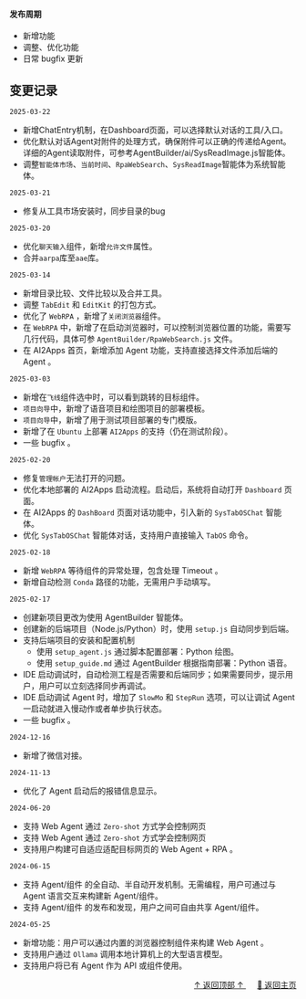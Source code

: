 <a name="readme-top"></a>

#### 发布周期

- 新增功能
- 调整、优化功能
- 日常 bugfix 更新

## 变更记录
`2025-03-22`
- 新增ChatEntry机制，在Dashboard页面，可以选择默认对话的工具/入口。
- 优化默认对话Agent对附件的处理方式，确保附件可以正确的传递给Agent。详细的Agent读取附件，可参考AgentBuilder/ai/SysReadImage.js智能体。
- 调整`智能体市场`、`当前时间`、`RpaWebSearch`、`SysReadImage`智能体为系统智能体。

`2025-03-21`
- 修复从工具市场安装时，同步目录的bug

`2025-03-20`
- 优化`聊天输入`组件，新增`允许文件`属性。
- 合并`aarpa`库至`aae`库。

`2025-03-14`
- 新增目录比较、文件比较以及合并工具。
- 调整 `TabEdit` 和 `EditKit` 的打包方式。
- 优化了 `WebRPA` ，新增了`关闭浏览器`组件。
- 在 `WebRPA` 中，新增了在启动浏览器时，可以控制浏览器位置的功能，需要写几行代码，具体可参 `AgentBuilder/RpaWebSearch.js` 文件。
- 在 AI2Apps 首页，新增添加 Agent 功能，支持直接选择文件添加后端的 Agent 。

`2025-03-03`
- 新增在`飞线`组件选中时，可以看到跳转的目标组件。
- `项目向导`中，新增了语音项目和绘图项目的部署模板。
- `项目向导`中，新增了用于测试项目部署的专门模版。
- 新增了在 `Ubuntu` 上部署 `AI2Apps` 的支持（仍在测试阶段）。
- 一些 bugfix 。

`2025-02-20`
- 修复`管理帐户`无法打开的问题。
- 优化本地部署的 AI2Apps 启动流程。启动后，系统将自动打开 `Dashboard` 页面。
- 在 AI2Apps 的 `DashBoard` 页面对话功能中，引入新的 `SysTabOSChat` 智能体。
- 优化 `SysTabOSChat` 智能体对话，支持用户直接输入 `TabOS` 命令。

`2025-02-18`
- 新增 `WebRPA` 等待组件的异常处理，包含处理 Timeout 。
- 新增自动检测 `Conda` 路径的功能，无需用户手动填写。

`2025-02-17`
- 创建新项目更改为使用 AgentBuilder 智能体。
- 创建新的后端项目（Node.js/Python）时，使用 `setup.js` 自动同步到后端。
- 支持后端项目的安装和配置机制
  - 使用 `setup_agent.js` 通过脚本配置部署：Python 绘图。
  - 使用 `setup_guide.md` 通过 AgentBuilder 根据指南部署：Python 语音。
- IDE 启动调试时，自动检测工程是否需要和后端同步；如果需要同步，提示用户，用户可以立刻选择同步再调试。
- IDE 启动调试 Agent 时，增加了 `SlowMo` 和 `StepRun` 选项，可以让调试 Agent 一启动就进入慢动作或者单步执行状态。
- 一些 bugfix 。

`2024-12-16`
- 新增了微信对接。

`2024-11-13`
- 优化了 Agent 启动后的报错信息显示。

`2024-06-20`
- 支持 Web Agent 通过 `Zero-shot` 方式学会控制网页
- 支持 Web Agent 通过 `Zero-shot` 方式学会控制网页
- 支持用户构建可自适应适配目标网页的 Web Agent + RPA 。

`2024-06-15`
- 支持 Agent/组件 的全自动、半自动开发机制。无需编程，用户可通过与 Agent 语言交互来构建新 Agent/组件。
- 支持 Agent/组件 的发布和发现，用户之间可自由共享 Agent/组件。

`2024-05-25`
- 新增功能：用户可以通过内置的浏览器控制组件来构建 Web Agent 。
- 支持用户通过 `Ollama` 调用本地计算机上的大型语言模型。
- 支持用户将已有 Agent 作为 API 或组件使用。
 
<p align="right" >
  <a href="#readme-top">
    ↑ 返回顶部 ↑
  </a>&nbsp;&nbsp;&nbsp;&nbsp;
  <a href="./README-zh_CN.md">
    🔗 返回主页
  </a>
</p>

